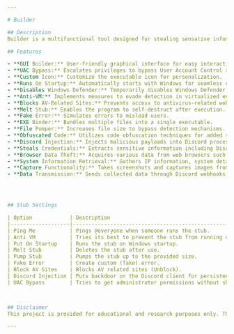 ```yaml
---

# Builder

## Description
Builder is a multifunctional tool designed for stealing sensative infomations of a subjects Computer.

## Features

- **GUI Builder:** User-friendly graphical interface for easy interaction.
- **UAC Bypass:** Escalates privileges to bypass User Account Control restrictions.
- **Custom Icon:** Customize the executable icon for personalization.
- **Runs On Startup:** Automatically starts with Windows for seamless operation.
- **Disables Windows Defender:** Temporarily disables Windows Defender for specific tasks.
- **Anti-VM:** Implements measures to evade detection in virtualized environments.
- **Blocks AV-Related Sites:** Prevents access to antivirus-related websites for stealthy operations.
- **Melt Stub:** Enables the program to self-destruct after execution.
- **Fake Error:** Simulates errors to mislead users.
- **EXE Binder:** Bundles multiple files into a single executable.
- **File Pumper:** Increases file size to bypass detection mechanisms.
- **Obfuscated Code:** Utilizes code obfuscation techniques for added security.
- **Discord Injection:** Injects malicious payloads into Discord processes.
- **Steals Credentials:** Extracts sensitive information including Discord tokens, Steam sessions, Epic sessions, Uplay sessions, and more.
- **Browser Data Theft:** Acquires various data from web browsers such as passwords, cookies, history, autofill data, and session files.
- **System Information Retrieval:** Gathers IP information, system details, saved Wi-Fi passwords, and common files.
- **Capture Functionality:** Takes screenshots and captures images from the webcam.
- **Data Transmission:** Sends collected data through Discord webhooks or Telegram bot for remote access.




## Stub Settings

| Option            | Description                                                        |
|-------------------|--------------------------------------------------------------------|
| Ping Me           | Pings @everyone when someone runs the stub.                        |
| Anti VM           | Tries its best to prevent the stub from running on Virtual Machine.|
| Put On Startup    | Runs the stub on Windows startup.                                  |
| Melt Stub         | Deletes the stub after use.                                        |
| Pump Stub         | Pumps the stub up to the provided size.                            |
| Fake Error        | Create custom (fake) error.                                        |
| Block AV Sites    | Blocks AV related sites (Unblock).                                 |
| Discord Injection | Puts backdoor on the Discord client for persistence.               |
| UAC Bypass        | Tries to get administrator permissions without showing any prompt. |



## Disclaimer
This project is provided for educational and research purposes only. The author does not condone or encourage any illegal or unethical activities. The misuse of this project is strictly prohibited. The author shall not be held responsible for any damages or liabilities arising from the use of this project. Users are solely responsible for ensuring compliance with applicable laws and ethical standards.

---
```

